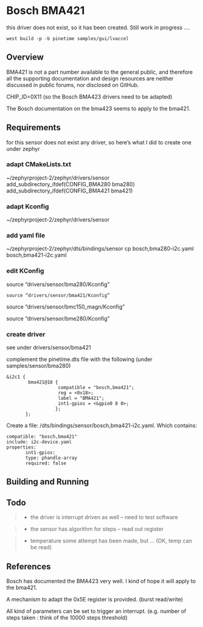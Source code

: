 # Bosch BMA421

this driver does not exist, so it has been created.
Still work in progress ….

```
west build -p -b pinetime samples/gui/lvaccel
```

## Overview

BMA421 is not a part number available to the general public, and therefore all the supporting documentation and design resources are neither discussed in public forums, nor disclosed on GitHub.

CHIP_ID=0X11  (so the Bosch BMA423 drivers need to be adapted)

The Bosch documentation on the bma423 seems to apply to the bma421.

## Requirements

for this sensor does not exist any driver, so here’s what I did to create one under zephyr

### adapt CMakeLists.txt

~/zephyrproject-2/zephyr/drivers/sensor
add_subdirectory_ifdef(CONFIG_BMA280            bma280)
add_subdirectory_ifdef(CONFIG_BMA421            bma421)

### adapt Kconfig

~/zephyrproject-2/zephyr/drivers/sensor

### add yaml file

~/zephyrproject-2/zephyr/dts/bindings/sensor
cp bosch,bma280-i2c.yaml  bosch,bma421-i2c.yaml

### edit KConfig

source “drivers/sensor/bma280/Kconfig”

    source “drivers/sensor/bma421/Kconfig”

source “drivers/sensor/bmc150_magn/Kconfig”

source “drivers/sensor/bme280/Kconfig”

### create driver

see under drivers/sensor/bma421

complement the pinetime.dts file with the following (under samples/sensor/bma280)

```
&i2c1 {
        bma421@18 {
                   compatible = "bosch,bma421";
                   reg = <0x18>;
                   label = "BMA421";
                   int1-gpios = <&gpio0 8 0>;
                  };
       };
```

Create a file: /dts/bindings/sensor/bosch,bma421-i2c.yaml.
Which contains:

```
compatible: "bosch,bma421"
include: i2c-device.yaml
properties:
       int1-gpios:
       type: phandle-array
       required: false
```

## Building and Running

## Todo

> 
> * the driver is interrupt driven as well – need to test software


> * the sensor has algorithm for steps – read out register


> * temperature some attempt has been made, but … (OK, temp can be read)

## References

Bosch has documented the BMA423 very well.
I kind of hope it will apply to the bma421.

A mechanism to adapt the 0x5E register is provided.
(burst read/write)

All kind of parameters can be set to trigger an interrupt.
(e.g. number of steps taken : think of the 10000 steps threshold)
